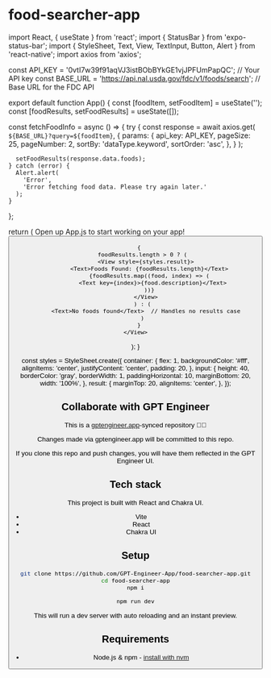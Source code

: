 # food-searcher-app

import React, { useState } from 'react';
import { StatusBar } from 'expo-status-bar';
import { StyleSheet, Text, View, TextInput, Button, Alert } from 'react-native';
import axios from 'axios';

const API_KEY = '0vtI7w39f91aqVJ3istBObBYkGE1vjJPFUmPapQC'; // Your API key
const BASE_URL = 'https://api.nal.usda.gov/fdc/v1/foods/search'; // Base URL for the FDC API

export default function App() {
  const [foodItem, setFoodItem] = useState('');
  const [foodResults, setFoodResults] = useState([]);

  const fetchFoodInfo = async () => {
    try {
      const response = await axios.get(
        `${BASE_URL}?query=${foodItem}`,
        {
          params: {
            api_key: API_KEY,
            pageSize: 25,
            pageNumber: 2,
            sortBy: 'dataType.keyword',
            sortOrder: 'asc',
          },
        }
      );

      setFoodResults(response.data.foods);
    } catch (error) {
      Alert.alert(
        'Error',
        'Error fetching food data. Please try again later.'
      );
    }
  };

  return (
    <View style={styles.container}>
      <StatusBar style="auto" />
      <Text>Open up App.js to start working on your app!</Text>
      <TextInput
        style={styles.input}
        placeholder="Enter a food item"
        value={foodItem}
        onChangeText={setFoodItem}
      />
      <Button title="Search" onPress={fetchFoodInfo} />

      {
        foodResults.length > 0 ? (
          <View style={styles.result}>
            <Text>Foods Found: {foodResults.length}</Text>
            {foodResults.map((food, index) => (
              <Text key={index}>{food.description}</Text>
            ))}
          </View>
        ) : (
          <Text>No foods found</Text>  // Handles no results case
        )
      }
    </View>
  );
}

const styles = StyleSheet.create({
  container: {
    flex: 1,
    backgroundColor: '#fff',
    alignItems: 'center',
    justifyContent: 'center',
    padding: 20,
  },
  input: {
    height: 40,
    borderColor: 'gray',
    borderWidth: 1,
    paddingHorizontal: 10,
    marginBottom: 20,
    width: '100%',
  },
  result: {
    marginTop: 20,
    alignItems: 'center',
  },
});

## Collaborate with GPT Engineer

This is a [gptengineer.app](https://gptengineer.app)-synced repository 🌟🤖

Changes made via gptengineer.app will be committed to this repo.

If you clone this repo and push changes, you will have them reflected in the GPT Engineer UI.

## Tech stack

This project is built with React and Chakra UI.

- Vite
- React
- Chakra UI

## Setup

```sh
git clone https://github.com/GPT-Engineer-App/food-searcher-app.git
cd food-searcher-app
npm i
```

```sh
npm run dev
```

This will run a dev server with auto reloading and an instant preview.

## Requirements

- Node.js & npm - [install with nvm](https://github.com/nvm-sh/nvm#installing-and-updating)
